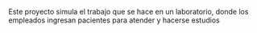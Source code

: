 Este proyecto simula el trabajo que se hace en un laboratorio, donde los empleados ingresan pacientes para atender y hacerse estudios
